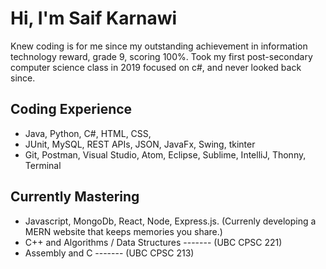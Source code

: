 # Hi, I'm Saif Karnawi
Knew coding is for me since my outstanding achievement in information technology reward, grade 9, scoring 100%. 
Took my first post-secondary computer science class in 2019 focused on c#, and never looked back since.
## Coding Experience
- Java, Python, C#, HTML, CSS, 
- JUnit, MySQL, REST APIs, JSON, JavaFx, Swing, tkinter
- Git, Postman, Visual Studio, Atom, Eclipse, Sublime, IntelliJ, Thonny, Terminal
## Currently Mastering
- Javascript, MongoDb, React, Node, Express.js. (Currenly developing a MERN website that keeps memories you share.)
- C++ and Algorithms / Data Structures ------- (UBC CPSC 221)
- Assembly and C ------- (UBC CPSC 213)

